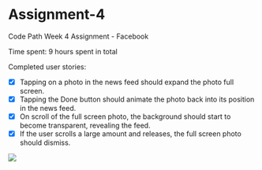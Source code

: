 # Assignment-4
Code Path Week 4 Assignment - Facebook

Time spent: 9 hours spent in total

Completed user stories:

* [x] Tapping on a photo in the news feed should expand the photo full screen.
* [x] Tapping the Done button should animate the photo back into its position in the news feed.
* [x] On scroll of the full screen photo, the background should start to become transparent, revealing the feed.
* [x] If the user scrolls a large amount and releases, the full screen photo should dismiss.

<img src = "https://dl.dropboxusercontent.com/u/66196264/Facebook.gif">
